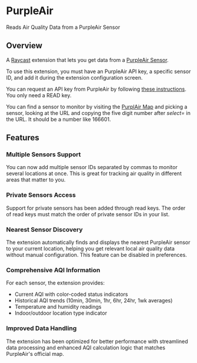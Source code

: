# PurpleAir

Reads Air Quality Data from a PurpleAir Sensor

## Overview

A [Raycast](https://raycast.com/) extension that lets you get data from a [PurpleAir Sensor](https://www2.purpleair.com).

To use this extension, you must have an PurpleAir API key, a specific sensor ID, and add it during the extension configuration screen.

You can request an API key from PurpleAir by following [these instructions](https://api.purpleair.com). You only need a READ key.

You can find a sensor to monitor by visiting the [PurplAir Map](https://map.purpleair.com) and picking a sensor, looking at the URL and copying the five digit number after _select=_ in the URL. It should be a number like 166601.

## Features

### Multiple Sensors Support
You can now add multiple sensor IDs separated by commas to monitor several locations at once. This is great for tracking air quality in different areas that matter to you.

### Private Sensors Access
Support for private sensors has been added through read keys. The order of read keys must match the order of private sensor IDs in your list.

### Nearest Sensor Discovery
The extension automatically finds and displays the nearest PurpleAir sensor to your current location, helping you get relevant local air quality data without manual configuration. This feature can be disabled in preferences.

### Comprehensive AQI Information
For each sensor, the extension provides:
- Current AQI with color-coded status indicators
- Historical AQI trends (10min, 30min, 1hr, 6hr, 24hr, 1wk averages)
- Temperature and humidity readings
- Indoor/outdoor location type indicator

### Improved Data Handling
The extension has been optimized for better performance with streamlined data processing and enhanced AQI calculation logic that matches PurpleAir's official map.
